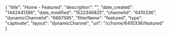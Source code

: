{
    "title": "Home - Featured",
    "description": "",
    "date_created": "1442441396",
    "date_modified": "1522346825",
    "channelid": "6410336",
    "dynamicChannelid": "6667595",
    "filterName": "featured",
    "type": "captivate",
    "layout": "dynamicChannel",
    "url": "\/c\/home\/6410336\/featured"
}